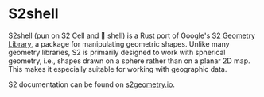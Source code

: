 # S2shell

S2shell (pun on S2 Cell and :crab: shell) is a Rust port of Google's [S2 Geometry Library](https://github.com/google/s2geometry), a package for manipulating geometric shapes. Unlike many geometry libraries, S2 is primarily designed to work with spherical geometry, i.e., shapes drawn on a sphere rather than on a planar 2D map. This makes it especially suitable for working with geographic data.

S2 documentation can be found on [s2geometry.io](http://s2geometry.io/).
